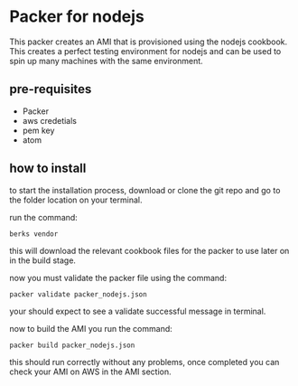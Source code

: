 # Packer for nodejs

This packer creates an AMI that is provisioned using the nodejs cookbook. This creates a perfect testing environment for nodejs and can be used to spin up many machines with the same environment.

## pre-requisites
- Packer
- aws credetials
- pem key
- atom

## how to install

to start the installation process, download or clone the git repo and go to the folder location on your terminal.

run the command:
```
berks vendor
```
this will download the relevant cookbook files for the packer to use later on in the build stage.

now you must validate the packer file using the command:
```
packer validate packer_nodejs.json
```
your should expect to see a validate successful message in terminal.

now to build the AMI you run the command:
```
packer build packer_nodejs.json
```
this should run correctly without any problems, once completed you can check your AMI on AWS in the AMI section.
